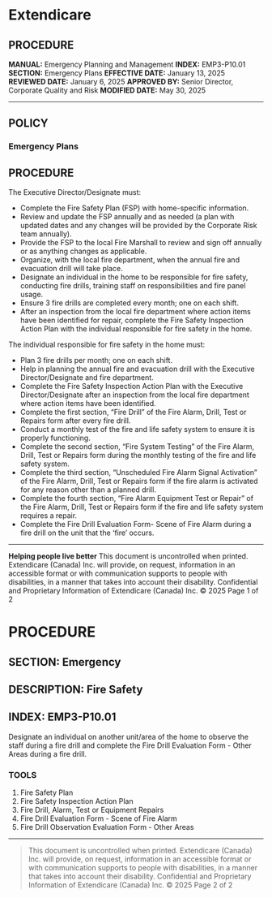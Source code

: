 # Extendicare

## PROCEDURE

**MANUAL:** Emergency Planning and Management
**INDEX:** EMP3-P10.01
**SECTION:** Emergency Plans
**EFFECTIVE DATE:** January 13, 2025
**REVIEWED DATE:** January 6, 2025
**APPROVED BY:** Senior Director, Corporate Quality and Risk
**MODIFIED DATE:** May 30, 2025

----

## POLICY

### Emergency Plans

## PROCEDURE

The Executive Director/Designate must:

- Complete the Fire Safety Plan (FSP) with home-specific information.
- Review and update the FSP annually and as needed (a plan with updated dates and any changes will be provided by the Corporate Risk team annually).
- Provide the FSP to the local Fire Marshall to review and sign off annually or as anything changes as applicable.
- Organize, with the local fire department, when the annual fire and evacuation drill will take place.
- Designate an individual in the home to be responsible for fire safety, conducting fire drills, training staff on responsibilities and fire panel usage.
- Ensure 3 fire drills are completed every month; one on each shift.
- After an inspection from the local fire department where action items have been identified for repair, complete the Fire Safety Inspection Action Plan with the individual responsible for fire safety in the home.

The individual responsible for fire safety in the home must:

- Plan 3 fire drills per month; one on each shift.
- Help in planning the annual fire and evacuation drill with the Executive Director/Designate and fire department.
- Complete the Fire Safety Inspection Action Plan with the Executive Director/Designate after an inspection from the local fire department where action items have been identified.
- Complete the first section, “Fire Drill” of the Fire Alarm, Drill, Test or Repairs form after every fire drill.
- Conduct a monthly test of the fire and life safety system to ensure it is properly functioning.
- Complete the second section, “Fire System Testing” of the Fire Alarm, Drill, Test or Repairs form during the monthly testing of the fire and life safety system.
- Complete the third section, “Unscheduled Fire Alarm Signal Activation” of the Fire Alarm, Drill, Test or Repairs form if the fire alarm is activated for any reason other than a planned drill.
- Complete the fourth section, “Fire Alarm Equipment Test or Repair” of the Fire Alarm, Drill, Test or Repairs form if the fire and life safety system requires a repair.
- Complete the Fire Drill Evaluation Form- Scene of Fire Alarm during a fire drill on the unit that the ‘fire’ occurs.

----

**Helping people live better**
This document is uncontrolled when printed.
Extendicare (Canada) Inc. will provide, on request, information in an accessible format or with communication supports to people with disabilities, in a manner that takes into account their disability. Confidential and Proprietary Information of Extendicare (Canada) Inc. © 2025
Page 1 of 2

# PROCEDURE

## SECTION: Emergency
## DESCRIPTION: Fire Safety
## INDEX: EMP3-P10.01

Designate an individual on another unit/area of the home to observe the staff during a fire drill and complete the Fire Drill Evaluation Form - Other Areas during a fire drill.

### TOOLS
1. Fire Safety Plan
2. Fire Safety Inspection Action Plan
3. Fire Drill, Alarm, Test or Equipment Repairs
4. Fire Drill Evaluation Form - Scene of Fire Alarm
5. Fire Drill Observation Evaluation Form - Other Areas

----

> This document is uncontrolled when printed.
> Extendicare (Canada) Inc. will provide, on request, information in an accessible format or with communication supports to people with disabilities, in a manner that takes into account their disability. Confidential and Proprietary Information of Extendicare (Canada) Inc. © 2025
> Page 2 of 2